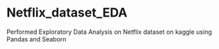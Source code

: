 # Netflix_dataset_EDA
Performed Exploratory Data Analysis on Netflix dataset on kaggle using Pandas and Seaborn
